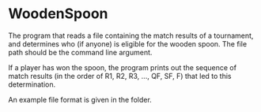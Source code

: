 # WoodenSpoon
The program that reads a file containing the match results of a tournament, and determines who (if anyone) is eligible for the wooden spoon. 
The file path should be the command line argument.

If a player has won the spoon, the program prints out the sequence of match results (in the order of R1, R2, R3, ..., QF, SF, F) that led to this determination.

An example file format is given in the folder.
